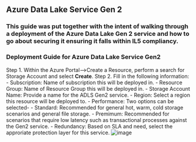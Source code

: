 ## Azure Data Lake Service Gen 2 

### This guide was put together with the intent of walking through a deployment of the Azure Data Lake Gen 2 service and how to go about securing it ensuring it falls within IL5 compliancy. 


### Deployment Guide for Azure Data Lake Service Gen2

Step 1. Within the Azure Portal-->Create a Resource, perform a search for Storage Account and select **Create**.
Step 2. Fill in the following information:
          - Subscription: Name of subscription this will be deployed in.
          - Resource Group: Name of Resource Group this will be deployed in.
          - Storage Account Name: Provide a name for the ADLS Gen2 service.
          - Region: Select a region this resource will be deployed to.
          - Performance: Two options can be selected-
                - Standard: Recommended for general hot, warm, cold storage scenarios and general file storage.
                - Premimum: Recommended for scenarios that require low latency such as transactional processes against the Gen2 service.
          - Redundancy: Based on SLA and need, select the approriate protection layer for this service.
          ![image](https://user-images.githubusercontent.com/95705084/206785300-fc403311-7c79-4364-addc-5d1d009fb8c2.png)
